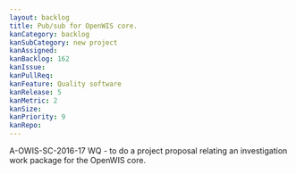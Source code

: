 ```yaml
---
layout: backlog
title: Pub/sub for OpenWIS core.
kanCategory: backlog
kanSubCategory: new project
kanAssigned:
kanBacklog: 162
kanIssue:
kanPullReq:
kanFeature: Quality software
kanRelease: 5
kanMetric: 2
kanSize:
kanPriority: 9
kanRepo: 
---
```

A-OWIS-SC-2016-17 WQ - to do a project proposal relating an investigation work package for the OpenWIS core.
